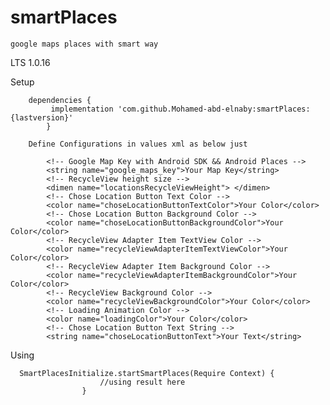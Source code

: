 # smartPlaces

    google maps places with smart way

LTS 1.0.16

Setup

        dependencies { 
             implementation 'com.github.Mohamed-abd-elnaby:smartPlaces:{lastversion}' 
            }
		
	    Define Configurations in values xml as below just
            
            <!-- Google Map Key with Android SDK && Android Places -->
            <string name="google_maps_key">Your Map Key</string>
            <!-- RecycleView height size -->
            <dimen name="locationsRecycleViewHeight"> </dimen>
            <!-- Chose Location Button Text Color -->
            <color name="choseLocationButtonTextColor">Your Color</color>
            <!-- Chose Location Button Background Color -->
            <color name="choseLocationButtonBackgroundColor">Your Color</color>
            <!-- RecycleView Adapter Item TextView Color -->
            <color name="recycleViewAdapterItemTextViewColor">Your Color</color>
            <!-- RecycleView Adapter Item Background Color -->
            <color name="recycleViewAdapterItemBackgroundColor">Your Color</color>
            <!-- RecycleView Background Color -->
            <color name="recycleViewBackgroundColor">Your Color</color>
            <!-- Loading Animation Color -->
            <color name="loadingColor">Your Color</color>
            <!-- Chose Location Button Text String -->
            <string name="choseLocationButtonText">Your Text</string>

Using

	  SmartPlacesInitialize.startSmartPlaces(Require Context) {
                        //using result here
                    }
